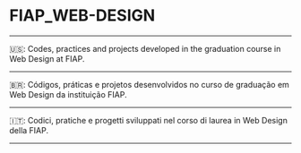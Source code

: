 # FIAP_WEB-DESIGN
________________________________________________________________________________________________
🇺🇸:
 Codes, practices and projects developed in the graduation course in Web Design at FIAP.
________________________________________________________________________________________________
🇧🇷:
Códigos, práticas e projetos desenvolvidos no curso de graduação em Web Design da instituição FIAP.  
________________________________________________________________________________________________
🇮🇹: 
Codici, pratiche e progetti sviluppati nel corso di laurea in Web Design della FIAP. 
________________________________________________________________________________________________
